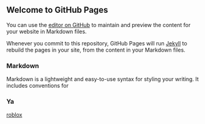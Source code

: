 ## Welcome to GitHub Pages

You can use the [editor on GitHub](https://github.com/Jessology-clothing/hello-world/edit/master/README.md) to maintain and preview the content for your website in Markdown files.

Whenever you commit to this repository, GitHub Pages will run [Jekyll](https://jekyllrb.com/) to rebuild the pages in your site, from the content in your Markdown files.

### Markdown

Markdown is a lightweight and easy-to-use syntax for styling your writing. It includes conventions for

### Ya
[roblox](https://www.roblox.com/home)
